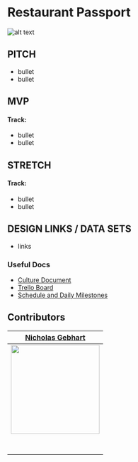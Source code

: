 # Restaurant Passport
![alt text](https://cdn2.atlantamagazine.com/wp-content/uploads/sites/4/2019/07/RestaurantEugene01_courtesy.jpg "alt-text")

## PITCH
* bullet
* bullet

## MVP

#### Track:
- bullet
- bullet

## STRETCH

#### Track:
- bullet
- bullet

## DESIGN LINKS / DATA SETS
- links

### Useful Docs
* [Culture Document](https://www.notion.so/Full-Time-Build-Sprint-Culture-Document-19e679fc1a284b668d8132dd8d7228cd)
* [Trello Board](https://trello.com/b/Uh7xpQRw/build-week-safe-routes)
* [Schedule and Daily Milestones](https://www.notion.so/6e719d512134435f8a89ca2862f8d3e7?v=6c8d3bd7bbcb44539f8659fc96caa906)

## Contributors


|                                      [Nicholas Gebhart](https://github.com/gebhartn)                                     | 
| :----------------------------------------------------------------------------------------------------------------------: | 
|      [<img src="https://avatars1.githubusercontent.com/u/52334965?s=460&v=4" width = "200" />](https://github.com/gebhartn)      | 
|      [<img src="https://github.com/favicon.ico" width="15"> ](https://github.com/gebhartn)                 | 
| [ <img src="https://static.licdn.com/sc/h/al2o9zrvru7aqj8e1x2rzsrca" width="15"> ](https://www.linkedin.com/in/nicholas-gebhart-707217194/)        | 
